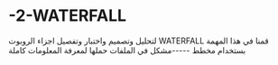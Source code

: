 # -2-WATERFALL
  لتحليل وتصميم واختبار وتفصيل اجزاء الروبوت WATERFALL قمنا في هذا المهمة بستخدام مخطط 
-----مشكل في الملفات حملها لمعرفة المعلومات كاملة
